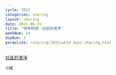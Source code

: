```yaml
---
cycle: 2022
categories: sharing
layout: sharing
date: 2022-06-15
title: "神學梳理：社區的潔淨"
weekNum: 24
dayNum: 3
permalink: /sharing/2022/wk24-day3-sharing.html
---
```


[社區的潔淨](https://eccseattle.github.io/media/sharing/2022/wk024/2022-06-15-bin.m4a)

`小錢`
